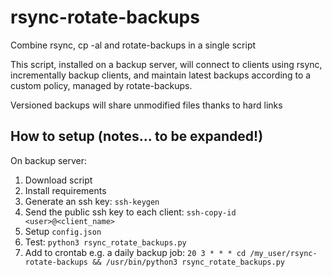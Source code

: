# rsync-rotate-backups
Combine rsync, cp -al and rotate-backups in a single script

This script, installed on a backup server, will connect to clients using rsync, incrementally backup clients, and maintain latest backups according to a custom policy, managed by rotate-backups.

Versioned backups will share unmodified files thanks to hard links

## How to setup (notes... to be expanded!)

On backup server:

1. Download script
2. Install requirements
3. Generate an ssh key: `ssh-keygen`
4. Send the public ssh key to each client: `ssh-copy-id <user>@<client_name>`
5. Setup `config.json`
6. Test: `python3 rsync_rotate_backups.py`
7. Add to crontab e.g. a daily backup job: `20 3 * * * cd /my_user/rsync-rotate-backups && /usr/bin/python3 rsync_rotate_backups.py`
